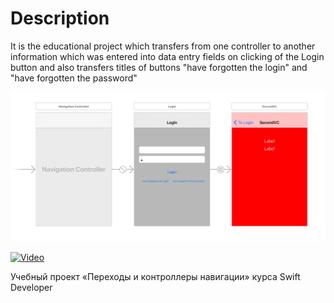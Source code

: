 # Description
It is the educational project which transfers from one controller to another information which was entered into data entry fields on clicking of the Login button and also transfers titles of buttons "have forgotten the login" and "have forgotten the password"

![MainStoryboard Screenshot](https://github.com/m-keys/NavigationControllerAndSegue/blob/master/NavigationControllerAndSegue/images/screenMainStoryboard.png?raw=true)

[![Video](https://i.ytimg.com/vi/JDfeQl931zw/1.jpg?time=1535698182982)](https://youtu.be/JDfeQl931zw)

Учебный проект «Переходы и контроллеры навигации» курса Swift Developer
